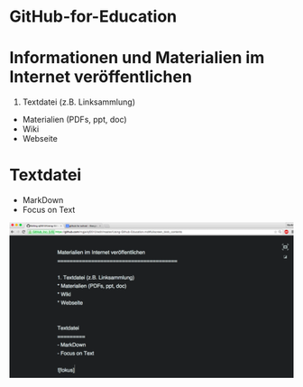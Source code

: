 # GitHub-for-Education

Informationen und Materialien im Internet veröffentlichen
=========================================================
1. Textdatei (z.B. Linksammlung)
* Materialien (PDFs, ppt, doc)
* Wiki
* Webseite


Textdatei
=========
- MarkDown
- Focus on Text

![fokus](images/md.png)
